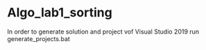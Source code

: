 # Algo_lab1_sorting

In order to generate solution and project vof Visual Studio 2019 
run generate_projects.bat
